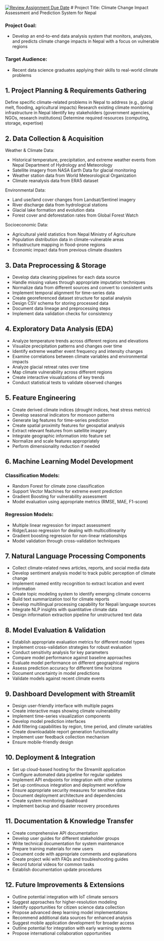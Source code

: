 [![Review Assignment Due Date](https://classroom.github.com/assets/deadline-readme-button-22041afd0340ce965d47ae6ef1cefeee28c7c493a6346c4f15d667ab976d596c.svg)](https://classroom.github.com/a/HTantjLn)
﻿# Project Title: Climate Change Impact Assessment and Prediction System for Nepal

### Project Goal: 
- Develop an end-to-end data analysis system that monitors, analyzes, and predicts climate change impacts in Nepal with a focus on vulnerable regions
### Target Audience: 
- Recent data science graduates applying their skills to real-world climate problems


## 1. Project Planning & Requirements Gathering

Define specific climate-related problems in Nepal to address (e.g., glacial melt, flooding, agricultural impacts)
Research existing climate monitoring infrastructure in Nepal
Identify key stakeholders (government agencies, NGOs, research institutions)
Determine required resources (computing, storage, expertise)


## 2. Data Collection & Acquisition

Weather & Climate Data:

- Historical temperature, precipitation, and extreme weather events from Nepal Department of Hydrology and Meteorology
- Satellite imagery from NASA Earth Data for glacial monitoring
- Weather station data from World Meteorological Organization
- Climate reanalysis data from ERA5 dataset


Environmental Data:

- Land use/land cover changes from Landsat/Sentinel imagery
- River discharge data from hydrological stations
- Glacial lake formation and evolution data
- Forest cover and deforestation rates from Global Forest Watch


Socioeconomic Data:

- Agricultural yield statistics from Nepal Ministry of Agriculture
- Population distribution data in climate-vulnerable areas
- Infrastructure mapping in flood-prone regions
- Economic impact data from previous climate disasters



## 3. Data Preprocessing & Storage

- Develop data cleaning pipelines for each data source
- Handle missing values through appropriate imputation techniques
- Normalize data from different sources and convert to consistent units
- Implement temporal alignment for time-series data
- Create georeferenced dataset structure for spatial analysis
- Design CSV schema for storing processed data
- Document data lineage and preprocessing steps
- Implement data validation checks for consistency

## 4. Exploratory Data Analysis (EDA)

- Analyze temperature trends across different regions and elevations
- Visualize precipitation patterns and changes over time
- Identify extreme weather event frequency and intensity changes
- Examine correlations between climate variables and environmental impacts
- Analyze glacial retreat rates over time
- Map climate vulnerability across different regions
- Create interactive visualizations of key trends
- Conduct statistical tests to validate observed changes

## 5. Feature Engineering

- Create derived climate indices (drought indices, heat stress metrics)
- Develop seasonal indicators for monsoon patterns
- Generate lag features for time-series prediction
- Create spatial proximity features for geospatial analysis
- Extract relevant features from satellite imagery
- Integrate geographic information into feature set
- Normalize and scale features appropriately
- Perform dimensionality reduction if needed

## 6. Machine Learning Model Development

### Classification Models:

- Random Forest for climate zone classification
- Support Vector Machines for extreme event prediction
- Gradient Boosting for vulnerability assessment
- Model evaluation using appropriate metrics (RMSE, MAE, F1-score)


### Regression Models:

- Multiple linear regression for impact assessment
- Ridge/Lasso regression for dealing with multicollinearity
- Gradient boosting regression for non-linear relationships
- Model validation through cross-validation techniques



## 7. Natural Language Processing Components

- Collect climate-related news articles, reports, and social media data
- Develop sentiment analysis model to track public perception of climate change
- Implement named entity recognition to extract location and event information
- Create topic modeling system to identify emerging climate concerns
- Build text summarization tool for climate reports
- Develop multilingual processing capability for Nepali language sources
- Integrate NLP insights with quantitative climate data
- Design information extraction pipeline for unstructured text data

## 8. Model Evaluation & Validation

- Establish appropriate evaluation metrics for different model types
- Implement cross-validation strategies for robust evaluation
- Conduct sensitivity analysis for key parameters
- Compare model performance against baseline approaches
- Evaluate model performance on different geographical regions
- Assess prediction accuracy for different time horizons
- Document uncertainty in model predictions
- Validate models against recent climate events

## 9. Dashboard Development with Streamlit

- Design user-friendly interface with multiple pages
- Create interactive maps showing climate vulnerability
- Implement time-series visualization components
- Develop model prediction interfaces
- Add filtering capabilities by region, time period, and climate variables
- Create downloadable report generation functionality
- Implement user feedback collection mechanism
- Ensure mobile-friendly design

## 10. Deployment & Integration

- Set up cloud-based hosting for the Streamlit application
- Configure automated data pipeline for regular updates
- Implement API endpoints for integration with other systems
- Set up continuous integration and deployment workflow
- Ensure appropriate security measures for sensitive data
- Document deployment architecture and dependencies
- Create system monitoring dashboard
- Implement backup and disaster recovery procedures

## 11. Documentation & Knowledge Transfer

- Create comprehensive API documentation
- Develop user guides for different stakeholder groups
- Write technical documentation for system maintenance
- Prepare training materials for new users
- Document code with appropriate comments and explanations
- Create project wiki with FAQs and troubleshooting guides
- Record tutorial videos for common tasks
- Establish documentation update procedures

## 12. Future Improvements & Extensions

- Outline potential integration with IoT climate sensors
- Suggest approaches for higher-resolution modeling
- Identify opportunities for citizen science data collection
- Propose advanced deep learning model implementations
- Recommend additional data sources for enhanced analysis
- Suggest mobile application development for broader access
- Outline potential for integration with early warning systems
- Propose international collaboration opportunities
